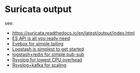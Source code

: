 # Suricata output

see:

* https://suricata.readthedocs.io/en/latest/output/index.html
* [ES API is all you really need](/common/Suricata/logging/elastic.shipper.py)
* [Evebox for simple tailing](evebox.md)
* [Logstash is simplest to get started](logstash.md)
* [logstash+redis for simple pub-sub](/common/elastic/logstash-redis-ela.conf)
* [Rsyslog for lowest CPU overhead](rsyslog.omelastic.md)
* [Rsyslog+kafka for scaling]()
